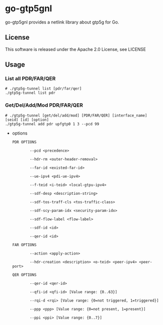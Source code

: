 # go-gtp5gnl

go-gtp5gnl provides a netlink library about gtp5g for Go.

## License

This software is released under the Apache 2.0 License, see LICENSE

## Usage
### List all PDR/FAR/QER
```
# ./gtp5g-tunnel list [pdr/far/qer]
./gtp5g-tunnel list pdr
```
### Get/Del/Add/Mod PDR/FAR/QER
```
# ./gtp5g-tunnel [get/del/add/mod] [PDR/FAR/QER] [interface_name] [seid] [id] [option]
./gtp5g-tunnel add pdr upfgtp0 1 3 --pcd 99
```
- options
    ```
    PDR OPTIONS

            --pcd <precedence>

            --hdr-rm <outer-header-removal>

            --far-id <existed-far-id>

            --ue-ipv4 <pdi-ue-ipv4>

            --f-teid <i-teid> <local-gtpu-ipv4>

            --sdf-desp <description-string>

            --sdf-tos-traff-cls <tos-traffic-class>

            --sdf-scy-param-idx <security-param-idx>

            --sdf-flow-label <flow-label>

            --sdf-id <id>

            --qer-id <id>

    FAR OPTIONS

            --action <apply-action>

            --hdr-creation <description> <o-teid> <peer-ipv4> <peer-port>

    QER OPTIONS

            --qer-id <qer-id>

            --qfi-id <qfi-id> [Value range: {0..63}]

            --rqi-d <rqi> [Value range: {0=not triggered, 1=triggered}]

            --ppp <ppp> [Value range: {0=not present, 1=present}]

            --ppi <ppi> [Value range: {0..7}]
    ```